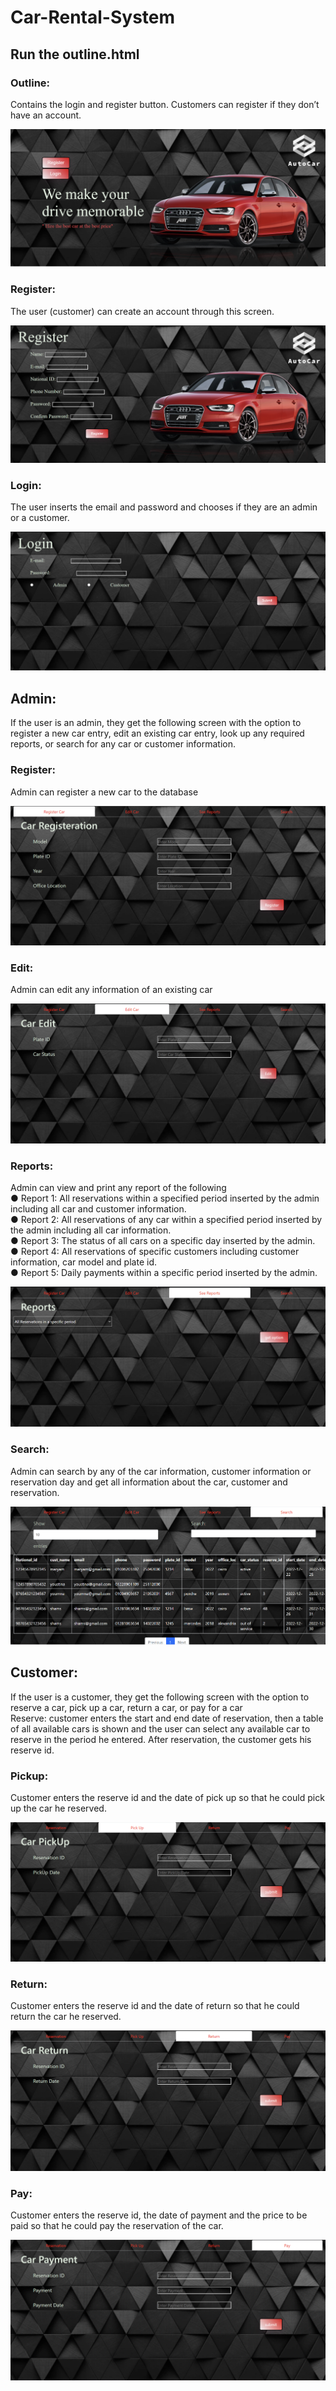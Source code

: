# Car-Rental-System
## Run the outline.html

### Outline:
Contains the login and register button. Customers can register if they don’t have an account. 

<img src="/screenshots/outline.png">
 
### Register:
The user (customer) can create an account through this screen.

<img src="/screenshots/register.png">
 
### Login:
The user inserts the email and password and chooses if they are an admin or a customer.

<img src="/screenshots/login.png">
 
## Admin:
If the user is an admin, they get the following screen with the option to register a new car entry, edit an existing car entry, look up any required reports, or search for any car or customer information. 

### Register: 
Admin can register a new car to the database

<img src="/screenshots/admin register.png">
 
### Edit: 
Admin can edit any information of an existing car

<img src="/screenshots/admin edit.png">

### Reports: 
Admin can view and print any report of the following <br />
●	Report 1: All reservations within a specified period inserted by the admin including all car and customer information. <br />
●	Report 2: All reservations of any car within a specified period inserted by the admin including all car information. <br />
●	Report 3: The status of all cars on a specific day inserted by the admin. <br />
●	Report 4: All reservations of specific customers including customer information, car model and plate id. <br />
●	Report 5: Daily payments within a specific period inserted by the admin. <br />

<img src="/screenshots/reports.png">

### Search: 
Admin can search by any of the car information, customer information or reservation day and get all information about the car, customer and reservation.

<img src="/screenshots/admin search.png">

## Customer:
If the user is a customer, they get the following screen with the option to reserve a car, pick up a car, return a car, or pay for a car	
Reserve: customer enters the start and end date of reservation, then a table of all available cars is shown and the user can select any available car to reserve in the period he entered. After reservation, the customer gets his reserve id.

### Pickup: 
Customer enters the reserve id and the date of pick up so that he could pick up the car he reserved.

<img src="/screenshots/picjup.png">
 
### Return: 
Customer enters the reserve id and the date of return so that he could return the car he reserved.

<img src="/screenshots/return.png">
 
### Pay: 
Customer enters the reserve id, the date of payment and the price to be paid so that he could pay the reservation of the car.
 
<img src="/screenshots/pay.png">

